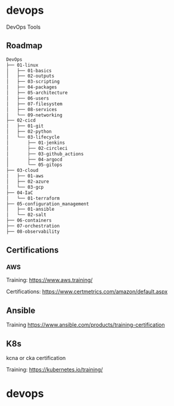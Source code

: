 # devops
DevOps Tools 

## Roadmap

```bash
DevOps
├── 01-linux
│   ├── 01-basics
│   ├── 02-outputs
│   ├── 03-scripting
│   ├── 04-packages
│   ├── 05-architecture
│   ├── 06-users
│   ├── 07-filesystem
│   ├── 08-services
│   └── 09-networking
├── 02-cicd
│   ├── 01-git
│   ├── 02-python
│   └── 03-lifecycle
│       ├── 01-jenkins
│       ├── 02-circleci
│       ├── 03-github_actions
│       ├── 04-argocd
│       └── 05-gitops
├── 03-cloud
│   ├── 01-aws
│   ├── 02-azure
│   └── 03-gcp
├── 04-IaC
│   └── 01-terraform
├── 05-configuration_management
│   ├── 01-ansible
│   └── 02-salt
├── 06-containers
├── 07-orchestration
├── 08-observability

```

## Certifications

### AWS

Training:
https://www.aws.training/

Certifications:
https://www.certmetrics.com/amazon/default.aspx

## Ansible

Training
https://www.ansible.com/products/training-certification

## K8s

kcna or cka certification

Training: 
https://kubernetes.io/training/

# devops

